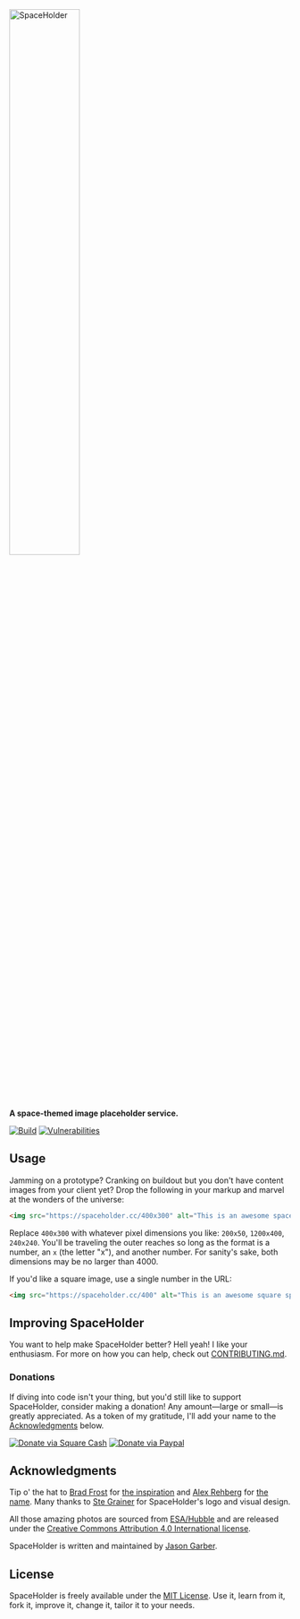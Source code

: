 <img src="http://f.cl.ly/items/452R3n1k2P3U140j1A20/logo.svg" alt="SpaceHolder" width="50%">

**A space-themed image placeholder service.**

[![Build](https://img.shields.io/github/actions/workflow/status/jgarber623/spaceholder.cc/ci.yml?branch=main&logo=github&style=for-the-badge)](https://github.com/jgarber623/spaceholder.cc/actions/workflows/ci.yml)
[![Vulnerabilities](https://img.shields.io/snyk/vulnerabilities/github/jgarber623/spaceholder.cc.svg?logo=snyk&style=for-the-badge)](https://snyk.io/test/github/jgarber623/spaceholder.cc)

## Usage

Jamming on a prototype? Cranking on buildout but you don't have content images from your client yet? Drop the following in your markup and marvel at the wonders of the universe:

```html
<img src="https://spaceholder.cc/400x300" alt="This is an awesome spaceholder!">
```

Replace `400x300` with whatever pixel dimensions you like: `200x50`, `1200x400`, `240x240`. You'll be traveling the outer reaches so long as the format is a number, an `x` (the letter "x"), and another number. For sanity's sake, both dimensions may be no larger than 4000.

If you'd like a square image, use a single number in the URL:

```html
<img src="https://spaceholder.cc/400" alt="This is an awesome square spaceholder!">
```

## Improving SpaceHolder

You want to help make SpaceHolder better? Hell yeah! I like your enthusiasm. For more on how you can help, check out [CONTRIBUTING.md](https://github.com/jgarber623/spaceholder.cc/blob/main/CONTRIBUTING.md).

### Donations

If diving into code isn't your thing, but you'd still like to support SpaceHolder, consider making a donation! Any amount—large or small—is greatly appreciated. As a token of my gratitude, I'll add your name to the [Acknowledgments](#acknowledgments) below.

[![Donate via Square Cash](https://img.shields.io/badge/square%20cash-$jgarber-28c101.svg?style=for-the-badge)](https://cash.me/$jgarber)
[![Donate via Paypal](https://img.shields.io/badge/paypal-jgarber-009cde.svg?style=for-the-badge)](https://www.paypal.me/jgarber)

## Acknowledgments

Tip o' the hat to [Brad Frost](https://twitter.com/brad_frost) for [the inspiration](https://twitter.com/brad_frost/status/674668640915087360) and [Alex Rehberg](https://twitter.com/alex_rehberg) for [the name](https://twitter.com/alex_rehberg/status/674668731272794112). Many thanks to [Ste Grainer](https://twitter.com/stegrainer) for SpaceHolder's logo and visual design.

All those amazing photos are sourced from [ESA/Hubble](https://esahubble.org) and are released under the [Creative Commons Attribution 4.0 International license](http://creativecommons.org/licenses/by/4.0/).

SpaceHolder is written and maintained by [Jason Garber](https://sixtwothree.org).

## License

SpaceHolder is freely available under the [MIT License](https://opensource.org/licenses/MIT). Use it, learn from it, fork it, improve it, change it, tailor it to your needs.
